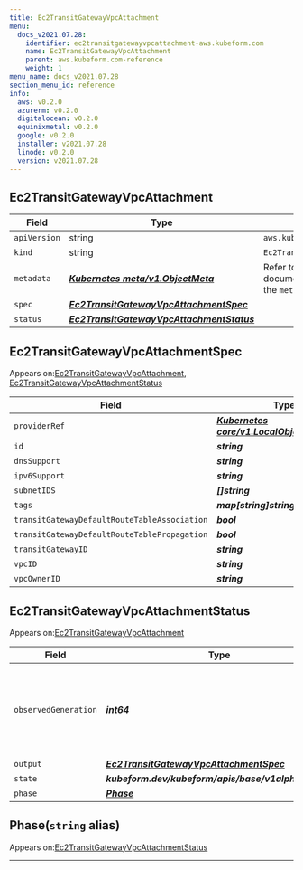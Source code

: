 ```yaml
---
title: Ec2TransitGatewayVpcAttachment
menu:
  docs_v2021.07.28:
    identifier: ec2transitgatewayvpcattachment-aws.kubeform.com
    name: Ec2TransitGatewayVpcAttachment
    parent: aws.kubeform.com-reference
    weight: 1
menu_name: docs_v2021.07.28
section_menu_id: reference
info:
  aws: v0.2.0
  azurerm: v0.2.0
  digitalocean: v0.2.0
  equinixmetal: v0.2.0
  google: v0.2.0
  installer: v2021.07.28
  linode: v0.2.0
  version: v2021.07.28
---
```


## Ec2TransitGatewayVpcAttachment
| Field | Type | Description |
| ------ | ----- | ----------- |
| `apiVersion` | string | `aws.kubeform.com/v1alpha1` |
|    `kind` | string | `Ec2TransitGatewayVpcAttachment` |
| `metadata` | ***[Kubernetes meta/v1.ObjectMeta](https://v1-18.docs.kubernetes.io/docs/reference/generated/kubernetes-api/v1.18/#objectmeta-v1-meta)***|Refer to the Kubernetes API documentation for the fields of the `metadata` field.|
| `spec` | ***[Ec2TransitGatewayVpcAttachmentSpec](#ec2transitgatewayvpcattachmentspec)***||
| `status` | ***[Ec2TransitGatewayVpcAttachmentStatus](#ec2transitgatewayvpcattachmentstatus)***||
## Ec2TransitGatewayVpcAttachmentSpec

Appears on:[Ec2TransitGatewayVpcAttachment](#ec2transitgatewayvpcattachment), [Ec2TransitGatewayVpcAttachmentStatus](#ec2transitgatewayvpcattachmentstatus)

| Field | Type | Description |
| ------ | ----- | ----------- |
| `providerRef` | ***[Kubernetes core/v1.LocalObjectReference](https://v1-18.docs.kubernetes.io/docs/reference/generated/kubernetes-api/v1.18/#localobjectreference-v1-core)***||
| `id` | ***string***||
| `dnsSupport` | ***string***| ***(Optional)*** |
| `ipv6Support` | ***string***| ***(Optional)*** |
| `subnetIDS` | ***[]string***||
| `tags` | ***map[string]string***| ***(Optional)*** |
| `transitGatewayDefaultRouteTableAssociation` | ***bool***| ***(Optional)*** |
| `transitGatewayDefaultRouteTablePropagation` | ***bool***| ***(Optional)*** |
| `transitGatewayID` | ***string***||
| `vpcID` | ***string***||
| `vpcOwnerID` | ***string***| ***(Optional)*** |
## Ec2TransitGatewayVpcAttachmentStatus

Appears on:[Ec2TransitGatewayVpcAttachment](#ec2transitgatewayvpcattachment)

| Field | Type | Description |
| ------ | ----- | ----------- |
| `observedGeneration` | ***int64***| ***(Optional)*** Resource generation, which is updated on mutation by the API Server.|
| `output` | ***[Ec2TransitGatewayVpcAttachmentSpec](#ec2transitgatewayvpcattachmentspec)***| ***(Optional)*** |
| `state` | ***kubeform.dev/kubeform/apis/base/v1alpha1.State***| ***(Optional)*** |
| `phase` | ***[Phase](#phase)***| ***(Optional)*** |
## Phase(`string` alias)

Appears on:[Ec2TransitGatewayVpcAttachmentStatus](#ec2transitgatewayvpcattachmentstatus)

---
